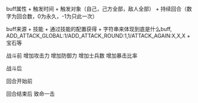buff属性
    + 触发时间
    + 触发对象（自己，己方全部，敌人全部）
    + 持续回合（数字为回合数，0为永久，-1为只此一次）


buff来源
    + 技能
        + 通过技能的配置获得
        + 字符串来体现到底是什么buff,   ADD_ATTACK_GLOBAL:1/ADD_ATTACK_ROUND:1,1/ATTACK_AGAIN:X,X,X
    + 宝石等




战斗前
    增加攻击力
    增加防御力
    增加士兵数
    增加暴击比率



战斗后



回合开始前



回合结束后
    致命一击